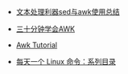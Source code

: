 * [文本处理利器sed与awk使用总结](https://taozj.org/201612/cmd-tools-sed-awk.html?hmsr=toutiao.io&utm_medium=toutiao.io&utm_source=toutiao.io)

* [三十分钟学会AWK](https://aicode.cc/san-shi-fen-zhong-xue-huiawk.html)

* [Awk Tutorial](https://www.tutorialspoint.com/awk/index.htm)

* [每天一个 Linux 命令：系列目录](http://mp.weixin.qq.com/s?__biz=MzAxODI5ODMwOA==&mid=2666540459&idx=1&sn=301fc43baaea80e1512b4972d45677b2&chksm=80dce900b7ab60163db2f04e96a9f56ee1ab19e4c56c0d9189c89b9544c4e7eea7cef4bdac8c&mpshare=1&scene=23&srcid=0226B61XIBPl7Z0k4lolknvm#rd)
